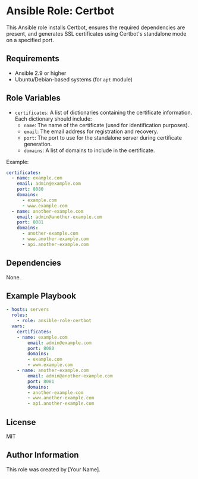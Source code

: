 # Ansible Role: Certbot

This Ansible role installs Certbot, ensures the required dependencies are present, and generates SSL certificates using Certbot's standalone mode on a specified port.

## Requirements

- Ansible 2.9 or higher
- Ubuntu/Debian-based systems (for `apt` module)

## Role Variables

- `certificates`: A list of dictionaries containing the certificate information. Each dictionary should include:
  - `name`: The name of the certificate (used for identification purposes).
  - `email`: The email address for registration and recovery.
  - `port`: The port to use for the standalone server during certificate generation.
  - `domains`: A list of domains to include in the certificate.

Example:

```yaml
certificates:
  - name: example.com
    email: admin@example.com
    port: 8080
    domains:
      - example.com
      - www.example.com
  - name: another-example.com
    email: admin@another-example.com
    port: 8081
    domains:
      - another-example.com
      - www.another-example.com
      - api.another-example.com
```

## Dependencies

None.

## Example Playbook

```yaml
- hosts: servers
  roles:
    - role: ansible-role-certbot
  vars:
    certificates:
    - name: example.com
        email: admin@example.com
        port: 8080
        domains:
        - example.com
        - www.example.com
    - name: another-example.com
        email: admin@another-example.com
        port: 8081
        domains:
        - another-example.com
        - www.another-example.com
        - api.another-example.com
```

## License

MIT

## Author Information

This role was created by [Your Name].
